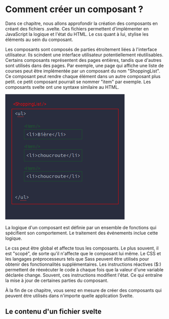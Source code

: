 # Comment créer un composant ?

Dans ce chapitre, nous allons approfondir la création des composants en créant des fichiers .svelte. Ces fichiers permettent d'implémenter en JavaScript la logique et l'état du HTML. Le css quant à lui, stylise les éléments au sein du composant.

Les composants sont composés de parties étroitement liées à l'interface utilisateur. Ils scindent une interface utilisateur potentiellement réutilisables. Certains composants représentent des pages entières, tandis que d'autres sont utilisés dans des pages. Par exemple, une page qui affiche une liste de courses peut être implémentée par un composant du nom "ShoppingList". Ce composant peut rendre chaque élément dans un autre composant plus petit. ce petit composant pourrait se nommer "item" par exemple. Les composants svelte ont une syntaxe similaire au HTML.

![schema de composants imbriqué](images/chap-2/schema-composition.png)

La logique d'un composant est définie par un ensemble de fonctions qui spécifient son comportement. Le traitement des événements inclue cette logique.

Le css peut être global et affecte tous les composants. Le plus souvent, il est "scopé", de sorte qu'il n'affecte que le composant lui même. Le CSS et les langages préprocesseurs tels que Sass peuvent être utilisés pour obtenir des fonctionnalités supplémentaires. Les instructions réactives ($:) permettent de réexécuter le code à chaque fois que la valeur d'une variable déclarée change. Souvent, ces instructions modifient l'état. Ce qui entraîne la mise à jour de certaines parties du composant.

À la fin de ce chapitre, vous serez en mesure de créer des composants qui peuvent être utilisés dans n'importe quelle application Svelte.

## Le contenu d'un fichier svelte
